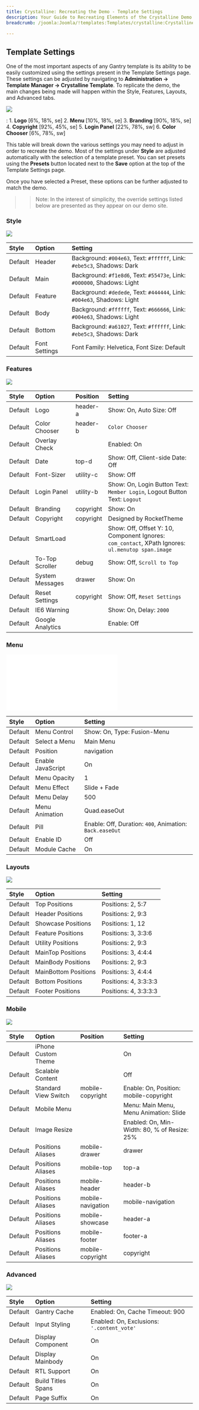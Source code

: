 ```yaml
---
title: Crystalline: Recreating the Demo - Template Settings
description: Your Guide to Recreating Elements of the Crystalline Demo for Joomla
breadcrumb: /joomla:Joomla/!templates:Templates/crystalline:Crystalline

---
```


Template Settings
-----
One of the most important aspects of any Gantry template is its ability to be easily customized using the settings present in the Template Settings page. These settings can be adjusted by navigating to **Administration -> Template Manager -> Crystalline Template**. To replicate the demo, the main changes being made will happen within the Style, Features, Layouts, and Advanced tabs.

![][template2]

:   1. **Logo** [6%, 18%, se]
    2. **Menu** [10%, 18%, se]
    3. **Branding** [90%, 18%, se]
    4. **Copyright** [92%, 45%, se]
    5. **Login Panel** [22%, 78%, sw]
    6. **Color Chooser** [6%, 78%, sw]

This table will break down the various settings you may need to adjust in order to recreate the demo. Most of the settings under **Style** are adjusted automatically with the selection of a template preset. You can set presets using the **Presets** button located next to the **Save** option at the top of the Template Settings page.

Once you have selected a Preset, these options can be further adjusted to match the demo.

>> Note: In the interest of simplicity, the override settings listed below are presented as they appear on our demo site.

### Style

![][styles]

| Style       | Option        | Setting                                                                 |
| :---------- | :----------   | :----------                                                             |
| Default     | Header        | Background: `#004e63`, Text: `#ffffff`, Link: `#ebe5c3`, Shadows: Dark  |
| Default     | Main          | Background: `#f1e8d6`, Text: `#55473e`, Link: `#000000`, Shadows: Light |
| Default     | Feature       | Background: `#dedede`, Text: `#444444`, Link: `#004e63`, Shadows: Light |
| Default     | Body          | Background: `#ffffff`, Text: `#666666`, Link: `#004e63`, Shadows: Light |
| Default     | Bottom        | Background: `#a61027`, Text: `#ffffff`, Link: `#ebe5c3`, Shadows: Dark  |
| Default     | Font Settings | Font Family: Helvetica, Font Size: Default                              |

### Features

![][features]

| Style       | Option           | Position    | Setting                                                                                           |
| :---------- | :----------      | :---------- | :----------                                                                                       |
| Default     | Logo             | header-a    | Show: On, Auto Size: Off                                                                          |
| Default     | Color Chooser    | header-b    | `Color Chooser`                                                                                   |
| Default     | Overlay Check    |             | Enabled: On                                                                                       |
| Default     | Date             | top-d       | Show: Off, Client-side Date: Off                                                                  |
| Default     | Font-Sizer       | utility-c   | Show: Off                                                                                         |
| Default     | Login Panel      | utility-b   | Show: On, Login Button Text: `Member Login`, Logout Button Text: `Logout`                        |
| Default     | Branding         | copyright   | Show: On                                                                                          |
| Default     | Copyright        | copyright   | Designed by RocketTheme                                                                           |
| Default     | SmartLoad        |             | Show: Off, Offset Y: 10, Component Ignores: `com_contact`, XPath Ignores: `ul.menutop span.image` |
| Default     | To-Top Scroller  | debug       | Show: Off, `Scroll to Top`                                                                        |
| Default     | System Messages  | drawer      | Show: On                                                                                          |
| Default     | Reset Settings   | copyright   | Show: Off, `Reset Settings`                                                                       |
| Default     | IE6 Warning      |             | Show: On, Delay: `2000`                                                                           |
| Default     | Google Analytics |             | Enable: Off                                                                                       |

### Menu

![][menu]

| Style       | Option            | Setting                                                 |
| :---------- | :----------       | :----------                                             |
| Default     | Menu Control      | Show: On, Type: Fusion-Menu                             |
| Default     | Select a Menu     | Main Menu                                               |
| Default     | Position          | navigation                                              |
| Default     | Enable JavaScript | On                                                      |
| Default     | Menu Opacity      | 1                                                       |
| Default     | Menu Effect       | Slide + Fade                                            |
| Default     | Menu Delay        | 500                                                     |
| Default     | Menu Animation    | Quad.easeOut                                            |
| Default     | Pill              | Enable: Off, Duration: `400`, Animation: `Back.easeOut` |
| Default     | Enable ID         | Off                                                     |
| Default     | Module Cache      | On                                                      |

### Layouts

![][layouts]

| Style       | Option               | Setting               |
| :---------- | :----------          | :----------           |
| Default     | Top Positions        | Positions: 2, 5:7     |
| Default     | Header Positions     | Positions: 2, 9:3     |
| Default     | Showcase Positions   | Positions: 1, 12      |
| Default     | Feature Positions    | Positions: 3, 3:3:6   |
| Default     | Utility Positions    | Positions: 2, 9:3     |
| Default     | MainTop Positions    | Positions: 3, 4:4:4   |
| Default     | MainBody Positions   | Positions: 2, 9:3     |
| Default     | MainBottom Positions | Positions: 3, 4:4:4   |
| Default     | Bottom Positions     | Positions: 4, 3:3:3:3 |
| Default     | Footer Positions     | Positions: 4, 3:3:3:3 |

### Mobile

![][mobile]

| Style       | Option               | Position          | Setting                                      |
| :---------- | :----------          | :----------       | :----------                                  |
| Default     | iPhone Custom Theme  |                   | On                                           |
| Default     | Scalable Content     |                   | Off                                          |
| Default     | Standard View Switch | mobile-copyright  | Enable: On, Position: mobile-copyright       |
| Default     | Mobile Menu          |                   | Menu: Main Menu, Menu Animation: Slide       |
| Default     | Image Resize         |                   | Enabled: On, Min-Width: 80, % of Resize: 25% |
| Default     | Positions Aliases    | mobile-drawer     | drawer                                       |
| Default     | Positions Aliases    | mobile-top        | top-a                                        |
| Default     | Positions Aliases    | mobile-header     | header-b                                     |
| Default     | Positions Aliases    | mobile-navigation | mobile-navigation                            |
| Default     | Positions Aliases    | mobile-showcase   | header-a                                     |
| Default     | Positions Aliases    | mobile-footer     | footer-a                                     |
| Default     | Positions Aliases    | mobile-copyright  | copyright                                    |

### Advanced

![][advanced]

| Style       | Option             | Setting                                    |
| :---------- | :----------        | :----------                                |
| Default     | Gantry Cache       | Enabled: On, Cache Timeout: 900            |
| Default     | Input Styling      | Enabled: On, Exclusions: `'.content_vote'` |
| Default     | Display Component  | On                                         |
| Default     | Display Mainbody   | On                                         |
| Default     | RTL Support        | On                                         |
| Default     | Build Titles Spans | On                                         |
| Default     | Page Suffix        | On                                         |

[menu]: ../../start/menu.md
[Style]: http://docs.gantry.org/gantry4/configure
[template2]: assets/crystalline2.jpeg
[styles]: assets/setstyle.jpeg
[features]: assets/setfeatures.jpeg
[menu]: assets/setmenu.jpeg
[layouts]: assets/setlayouts.jpeg
[mobile]: assets/setmobile.jpeg
[advanced]: assets/setadvanced.jpeg
